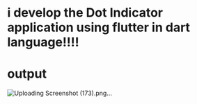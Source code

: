 # i develop the Dot Indicator application using flutter in dart language!!!!

# output
![Uploading Screenshot (173).png…]()
